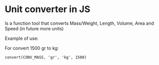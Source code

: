 Unit converter in JS
==============

Is a function tool that converts Mass/Weight, Length, Volume, Area and Speed (in future more units)

Example of use:

For convert 1500 gr to kg:
```
convert(CONV_MASS, 'gr', 'kg', 1500)
```
